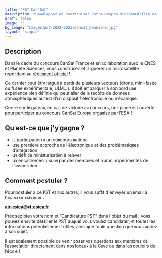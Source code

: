 ```yaml
---
title: "PST Can'Sat"
description: "Développez et construisez votre propre microsatellite de la taille d'une canette de soda et participez au concours Can'Sat France !"
draft: false
image: ""
bg_image: "images/pst/2022-2023/cansat_banniere.jpg"
layout: "simple"
---
```


## Description
Dans le cadre du concours CanSat France et en collaboration avec le CNES et
Planète Sciences, vous construirez et larguerez un microsatellite répondant au [règlement officiel](https://www.planete-sciences.org/espace/IMG/pdf/reglement_cansat_2018-2019_version_fr.pdf) !

Ce dernier peut être largué à partir de plusieurs vecteurs (drone, mini-fusée
ou fusée expérimentale, ULM...). Il doit embarquer à son bord une expérience
bien définie qui peut aller de la récolte de données atmosphériques au test
d’un dispositif électronique ou mécanique. 

Cerise sur le gateau, en cas de victoire au concours, une place est ouverte
pour participer au concours CanSat Europe organisé par l’ESA ! 

## Qu'est-ce que j'y gagne ?
- la participation à un concours national 
- une première approche de l’électronique et des problématiques d’intégration
- un défi de miniaturisation à relever 
- un encadrement / suivi par des membres et alumni expérimentés de l'association

## Comment postuler ?
Pour postuler à ce PST et aux autres, il vous suffit d'envoyer un email à
l'adresse suivante : 

**air-esiea@et.esiea.fr**

Précisez bien votre nom et "Candidature PST" dans l'objet du mail ; vous pouvez
ensuite détailler le PST auquel vous voulez candidater, et toutes les
informations potentiellement utiles, ainsi que toute question que vous auriez à
son sujet.

Il est également possible de venir poser vos questions aux membres de
l’association directement dans nos locaux à la Cave ou dans les couloirs
de l’école !
